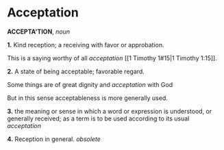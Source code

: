 # Acceptation

**ACCEPTA'TION**, _noun_

**1.** Kind reception; a receiving with favor or approbation.

This is a saying worthy of all _acceptation_ [[1 Timothy 1#15|1 Timothy 1:15]].

**2.** A state of being acceptable; favorable regard.

Some things are of great dignity and _acceptation_ with God

But in this sense acceptableness is more generally used.

**3.** the meaning or sense in which a word or expression is understood, or generally received; as a term is to be used according to its usual _acceptation_

**4.** Reception in general. _obsolete_